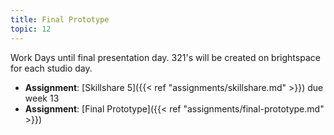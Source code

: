```yaml
---
title: Final Prototype
topic: 12
---
```


Work Days until final presentation day. 321's will be created on brightspace for each studio day.

- **Assignment**: [Skillshare 5]({{< ref "assignments/skillshare.md" >}}) due week 13
- **Assignment**: [Final Prototype]({{< ref "assignments/final-prototype.md" >}})
